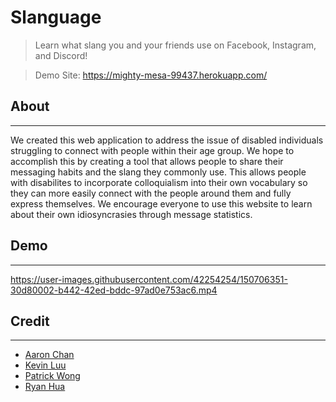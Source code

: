 # Slanguage

> Learn what slang you and your friends use on Facebook, Instagram, and Discord!

> Demo Site: https://mighty-mesa-99437.herokuapp.com/

## About
---
We created this web application to address the issue of disabled individuals struggling to connect with people within their age group. We hope to accomplish this by creating a tool that allows people to share their messaging habits and the slang they commonly use. This allows people with disabilites to incorporate colloquialism into their own vocabulary so they can more easily connect with the people around them and fully express themselves. We encourage everyone to use this website to learn about their own idiosyncrasies through message statistics.

## Demo 
---

https://user-images.githubusercontent.com/42254254/150706351-30d80002-b442-42ed-bddc-97ad0e753ac6.mp4

## Credit
---
- [Aaron Chan](https://www.linkedin.com/in/aaronchan32/)  
- [Kevin Luu](https://www.linkedin.com/in/kevin-luu-5459b2182/)  
- [Patrick Wong](https://github.com/PatrickW88)   
- [Ryan Hua](https://github.com/ryanh888)
